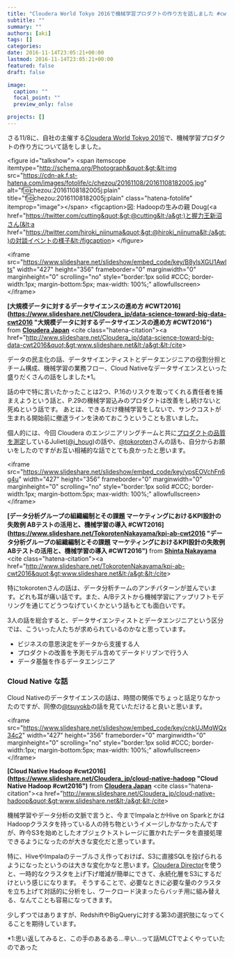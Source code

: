 ```yaml
---
title: "Cloudera World Tokyo 2016で機械学習プロダクトの作り方を話しました #cwt2016"
subtitle: ""
summary: ""
authors: [aki]
tags: []
categories: 
date: 2016-11-14T23:05:21+00:00
lastmod: 2016-11-14T23:05:21+00:00
featured: false
draft: false

image:
  caption: ""
  focal_point: ""
  preview_only: false

projects: []
---
```

さる11/8に、自社の主催する[Cloudera World Tokyo 2016](http://www.clouderaworldtokyo.com/)で、機械学習プロダクトの作り方について話をしました。

&lt;figure id=&quot;talkshow&quot;&gt;
&lt;span itemscope itemtype=&quot;http://schema.org/Photograph&quot;&gt;&lt;img src=&quot;https://cdn-ak.f.st-hatena.com/images/fotolife/c/chezou/20161108/20161108182005.jpg&quot; alt=&quot;f:id:chezou:20161108182005j:plain&quot; title=&quot;f:id:chezou:20161108182005j:plain&quot; class=&quot;hatena-fotolife&quot; itemprop=&quot;image&quot;&gt;&lt;/span&gt;
&lt;figcaption&gt;図: Hadoopの生みの親 Doug(&lt;a href=&quot;https://twitter.com/cutting&quot;&gt;@cutting&lt;/a&gt;)と握力王新沼さん(&lt;a href=&quot;https://twitter.com/hiroki_niinuma&quot;&gt;@hiroki_niinuma&lt;/a&gt;)の対談イベントの様子&lt;/figcaption&gt;
&lt;/figure&gt;

&lt;iframe src=&quot;https://www.slideshare.net/slideshow/embed_code/key/B8ylsXGU1Awlts&quot; width=&quot;427&quot; height=&quot;356&quot; frameborder=&quot;0&quot; marginwidth=&quot;0&quot; marginheight=&quot;0&quot; scrolling=&quot;no&quot; style=&quot;border:1px solid #CCC; border-width:1px; margin-bottom:5px; max-width: 100%;&quot; allowfullscreen&gt; &lt;/iframe&gt;

  **[大規模データに対するデータサイエンスの進め方 #CWT2016](https://www.slideshare.net/Cloudera_jp/data-science-toward-big-data-cwt2016 &quot;大規模データに対するデータサイエンスの進め方 #CWT2016&quot;)** from **[Cloudera Japan](http://www.slideshare.net/Cloudera_jp)** 
&lt;cite class=&quot;hatena-citation&quot;&gt;&lt;a href=&quot;http://www.slideshare.net/Cloudera_jp/data-science-toward-big-data-cwt2016&quot;&gt;www.slideshare.net&lt;/a&gt;&lt;/cite&gt;

データの民主化の話、データサイエンティストとデータエンジニアの役割分担とチーム構成、機械学習の業務フロー、Cloud Nativeなデータサイエンスといった盛りだくさんの話をしました\*1。

話の中で特に言いたかったことは2つ、P.16のリスクを取ってくれる責任者を捕まえようという話と、P.29の機械学習込みのプロダクトは改善をし続けないと死ぬという話です。 あとは、できるだけ機械学習をしないで、サンクコストが生まれる開始前に撤退ラインを決めておこうということも言いました。

個人的には、今回 Cloudera のエンジニアリングチームと共に[プロダクトの品質を測定](http://www.clouderaworldtokyo.com/session-download/B2-Measuring%20Software%20Quality-%20v2.pdf)しているJuliet([@j\_houg](https://twitter.com/j_houg))の話や、[@tokoroten](https://twitter.com/tokoroten)さんの話も、自分からお願いをしたのですがお互い相補的な話でとても良かったと思います。

&lt;iframe src=&quot;https://www.slideshare.net/slideshow/embed_code/key/ypsEOVchFn6g4u&quot; width=&quot;427&quot; height=&quot;356&quot; frameborder=&quot;0&quot; marginwidth=&quot;0&quot; marginheight=&quot;0&quot; scrolling=&quot;no&quot; style=&quot;border:1px solid #CCC; border-width:1px; margin-bottom:5px; max-width: 100%;&quot; allowfullscreen&gt; &lt;/iframe&gt;

  **[データ分析グループの組織編制とその課題 マーケティングにおけるKPI設計の失敗例 ABテストの活用と、機械学習の導入 #CWT2016](https://www.slideshare.net/TokorotenNakayama/kpi-ab-cwt2016 &quot;データ分析グループの組織編制とその課題 マーケティングにおけるKPI設計の失敗例 ABテストの活用と、機械学習の導入 #CWT2016&quot;)** from **[Shinta Nakayama](http://www.slideshare.net/TokorotenNakayama)** 
&lt;cite class=&quot;hatena-citation&quot;&gt;&lt;a href=&quot;http://www.slideshare.net/TokorotenNakayama/kpi-ab-cwt2016&quot;&gt;www.slideshare.net&lt;/a&gt;&lt;/cite&gt;

特にtokorotenさんの話は、データ分析チームのアンチパターンが並んでいます。どれも耳が痛い話です。また、A/Bテストから機械学習にアップリフトモデリングを通じてどうつなげていくかという話もとても面白いです。

3人の話を総合すると、データサイエンティストとデータエンジニアという区分では、こういった人たちが求められているのかなと思っています。

- ビジネスの意思決定をデータから支援する人
- プロダクトの改善を予測モデル含めてデータドリブンで行う人
- データ基盤を作るデータエンジニア

### Cloud Native な話

Cloud Nativeのデータサイエンスの話は、時間の関係でちょっと話足りなかったのですが、同僚の[@tsuyokb](https://twitter.com/tsuyokb)の話を見ていただけると良いと思います。

&lt;iframe src=&quot;https://www.slideshare.net/slideshow/embed_code/key/cnkUJMqWQx34c2&quot; width=&quot;427&quot; height=&quot;356&quot; frameborder=&quot;0&quot; marginwidth=&quot;0&quot; marginheight=&quot;0&quot; scrolling=&quot;no&quot; style=&quot;border:1px solid #CCC; border-width:1px; margin-bottom:5px; max-width: 100%;&quot; allowfullscreen&gt; &lt;/iframe&gt;

  **[Cloud Native Hadoop #cwt2016](https://www.slideshare.net/Cloudera_jp/cloud-native-hadoop &quot;Cloud Native Hadoop #cwt2016&quot;)** from **[Cloudera Japan](http://www.slideshare.net/Cloudera_jp)** 
&lt;cite class=&quot;hatena-citation&quot;&gt;&lt;a href=&quot;http://www.slideshare.net/Cloudera_jp/cloud-native-hadoop&quot;&gt;www.slideshare.net&lt;/a&gt;&lt;/cite&gt;

機械学習やデータ分析の文脈で言うと、今までImpalaとかHive on SparkとかはHadoopクラスタを持っている人の持ち物というイメージしかなかったんですが、昨今S3を始めとしたオブジェクトストレージに置かれたデータを直接処理できるようになったのが大きな変化だと思っています。

特に、HiveやImpalaのテーブルさえ作っておけば、S3に直接SQLを投げられるようになったというのは大きな変化かなと思います。[Cloudera Director](http://www.cloudera.com/downloads/director/2-2-0.html)を使うと、一時的なクラスタを上げ下げ増減が簡単にできて、永続化層をS3にするだけという感じになります。 そうすることで、必要なときに必要な量のクラスタを立ち上げて対話的に分析をし、ワークロード決まったらバッチ用に組み替える、なんてことも容易になってきます。

少しずつではありますが、RedshiftやBigQueryに対する第3の選択肢になってくることを期待しています。

\*1:思い返してみると、この手のあるある...辛い...って話MLCTでよくやっていたのであった


